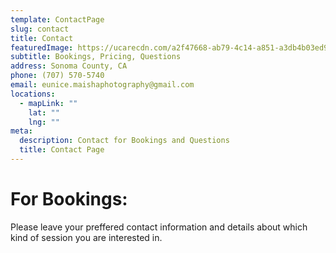 ```yaml
---
template: ContactPage
slug: contact
title: Contact
featuredImage: https://ucarecdn.com/a2f47668-ab79-4c14-a851-a3db4b03ed9b/
subtitle: Bookings, Pricing, Questions
address: Sonoma County, CA
phone: (707) 570-5740
email: eunice.maishaphotography@gmail.com
locations:
  - mapLink: ""
    lat: ""
    lng: ""
meta:
  description: Contact for Bookings and Questions
  title: Contact Page
---
```

# For Bookings:

Please leave your preffered contact information and details about which kind of session you are interested in.